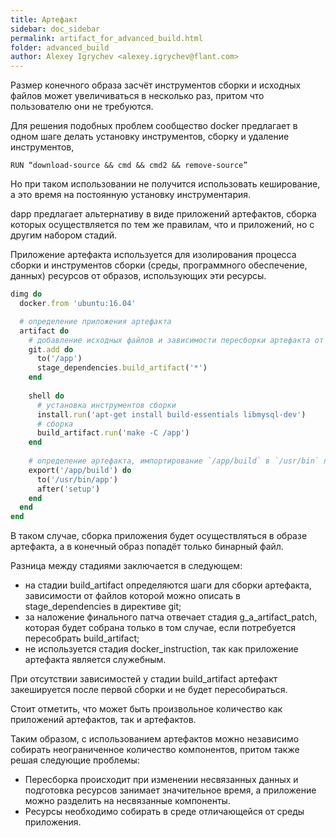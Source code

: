```yaml
---
title: Артефакт
sidebar: doc_sidebar
permalink: artifact_for_advanced_build.html
folder: advanced_build
author: Alexey Igrychev <alexey.igrychev@flant.com>
---
```


Размер конечного образа засчёт инструментов сборки и исходных файлов может увеличиваться в несколько раз, притом что пользователю они не требуются.
 
Для решения подобных проблем сообщество docker предлагает в одном шаге делать установку инструментов, сборку и удаление инструментов,

```
RUN “download-source && cmd && cmd2 && remove-source”
```

Но при таком использовании не получится использовать кеширование, а это время на постоянную установку инструментария. 

dapp предлагает альтернативу в виде приложений артефактов, сборка которых осуществляется по тем же правилам, что и приложений, но с другим набором стадий.

Приложение артефакта используется для изолирования процесса сборки и инструментов сборки (среды, программного обеспечение, данных) ресурсов от образов, использующих эти ресурсы.  

```ruby
dimg do
  docker.from 'ubuntu:16.04'

  # определение приложения артефакта  
  artifact do
    # добавление исходных файлов и зависимости пересборки артефакта от любого изменения
    git.add do
      to('/app')
      stage_dependencies.build_artifact('*')
    end
    
    shell do
      # установка инструментов сборки
      install.run('apt-get install build-essentials libmysql-dev')
      # сборка
      build_artifact.run('make -C /app')
    end
    
    # определение артефакта, импортирование `/app/build` в `/usr/bin` приложения после стадии `setup`
    export('/app/build') do
      to('/usr/bin/app')
      after('setup')
    end
  end
end
```
В таком случае, сборка приложения будет осуществляться в образе артефакта, а в конечный образ попадёт только бинарный файл.

Разница между стадиями заключается в следующем:
* на стадии build_artifact определяются шаги для сборки артефакта, зависимости от файлов которой можно описать в stage_dependencies в директиве git;
* за наложение финального патча отвечает стадия g_a_artifact_patch, которая будет собрана только в том случае, если потребуется пересобрать build_artifact;
* не используется стадия docker_instruction, так как приложение артефакта является служебным.

При отсутствии зависимостей у стадии build_artifact артефакт закешируется после первой сборки и не будет пересобираться.

Стоит отметить, что может быть произвольное количество как приложений артефактов, так и артефактов.

Таким образом, с использованием артефактов можно независимо собирать неограниченное количество компонентов, притом также решая следующие проблемы:
* Пересборка происходит при изменении несвязанных данных и подготовка ресурсов занимает значительное время, а приложение можно разделить на несвязанные компоненты.
* Ресурсы необходимо собирать в среде отличающейся от среды приложения.
